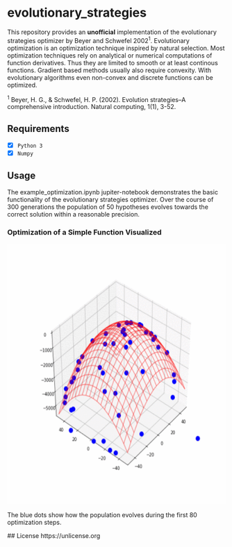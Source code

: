 # evolutionary_strategies
This repository provides an <b>unofficial</b> implementation of the evolutionary strategies optimizer by Beyer and Schwefel 2002<sup>1</sup>.
Evolutionary optimization is an optimization technique inspired by natural selection.
Most optimization techniques rely on analytical or numerical computations of function derivatives. Thus they are limited to smooth or at least continous functions. Gradient based methods usually also require convexity. With evolutionary algorithms even non-convex and discrete functions can be optimized.

<sup>1</sup> Beyer, H. G., & Schwefel, H. P. (2002). Evolution strategies–A comprehensive introduction. Natural computing, 1(1), 3-52.
## Requirements
- [x] `Python 3`
- [x] `Numpy`

## Usage
The example_optimization.ipynb jupiter-notebook demonstrates the basic functionality of the evolutionary strategies optimizer.
Over the course of 300 generations the population of 50 hypotheses evolves towards the correct solution within a reasonable precision.

### Optimization of a Simple Function Visualized
<p align="center">
<img src="https://github.com/janek-gross/evolutionary_strategies/blob/master/evolutionary_optimization.gif?raw=true" width="600" height="600"/>
</p>
<p>The blue dots show how the population evolves during the first 80 optimization steps.</p>
## License
https://unlicense.org
